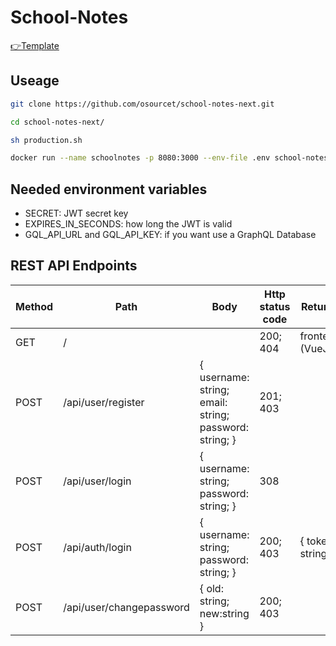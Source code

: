 # School-Notes

[👉Template](https://github.com/felix-07-11/vueJS-vuetify-nestJS)

## Useage

```sh
git clone https://github.com/osourcet/school-notes-next.git

cd school-notes-next/

sh production.sh

docker run --name schoolnotes -p 8080:3000 --env-file .env school-notes-next:latest # App run on port 8080
```

## Needed environment variables

-   SECRET: JWT secret key
-   EXPIRES_IN_SECONDS: how long the JWT is valid
-   GQL_API_URL and GQL_API_KEY: if you want use a GraphQL Database

## REST API Endpoints

| Method | Path                     | Body                                                   | Http status code | Returns            |
| ------ | ------------------------ | ------------------------------------------------------ | ---------------- | ------------------ |
| GET    | /                        |                                                        | 200; 404         | frontend (VueJS)   |
| POST   | /api/user/register       | { username: string; email: string; password: string; } | 201; 403         |                    |
| POST   | /api/user/login          | { username: string; password: string; }                | 308              |                    |
| POST   | /api/auth/login          | { username: string; password: string; }                | 200; 403         | { token: string; } |
| POST   | /api/user/changepassword | { old: string; new:string }                            | 200; 403         |                    |

<!-- | POST   | /api/user/resetpassword  | { token: string; password: string; }                   | 200; 403         |                    | -->
<!-- | DELETE | /api/user                |                                                        | 200; 403         |                    | -->
